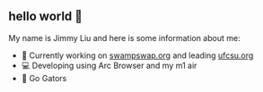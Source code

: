 ## hello world 👋

My name is Jimmy Liu and here is some information about me:

- 🔭 Currently working on [swampswap.org](https://swampswap.org/) and leading [ufcsu.org](https://ufcsu.org/)
- 💻 Developing using Arc Browser and my m1 air
- 🐊 Go Gators
